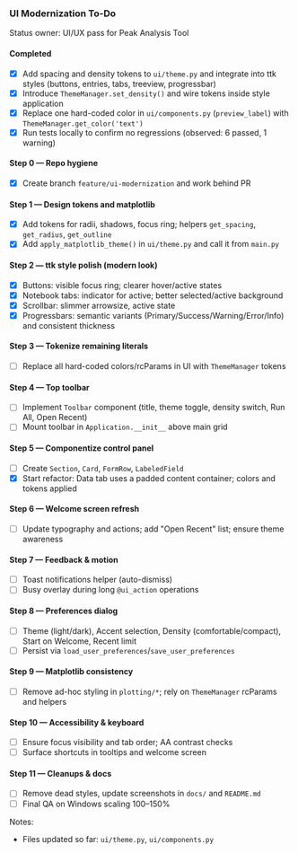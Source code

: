 ### UI Modernization To‑Do

Status owner: UI/UX pass for Peak Analysis Tool

#### Completed
- [x] Add spacing and density tokens to `ui/theme.py` and integrate into ttk styles (buttons, entries, tabs, treeview, progressbar)
- [x] Introduce `ThemeManager.set_density()` and wire tokens inside style application
- [x] Replace one hard-coded color in `ui/components.py` (`preview_label`) with `ThemeManager.get_color('text')`
- [x] Run tests locally to confirm no regressions (observed: 6 passed, 1 warning)

#### Step 0 — Repo hygiene
- [x] Create branch `feature/ui-modernization` and work behind PR

#### Step 1 — Design tokens and matplotlib
- [x] Add tokens for radii, shadows, focus ring; helpers `get_spacing`, `get_radius`, `get_outline`
- [x] Add `apply_matplotlib_theme()` in `ui/theme.py` and call it from `main.py`

#### Step 2 — ttk style polish (modern look)
- [x] Buttons: visible focus ring; clearer hover/active states
- [x] Notebook tabs: indicator for active; better selected/active background
- [x] Scrollbar: slimmer arrowsize, active state
- [x] Progressbars: semantic variants (Primary/Success/Warning/Error/Info) and consistent thickness

#### Step 3 — Tokenize remaining literals
- [ ] Replace all hard-coded colors/rcParams in UI with `ThemeManager` tokens

#### Step 4 — Top toolbar
- [ ] Implement `Toolbar` component (title, theme toggle, density switch, Run All, Open Recent)
- [ ] Mount toolbar in `Application.__init__` above main grid

#### Step 5 — Componentize control panel
- [ ] Create `Section`, `Card`, `FormRow`, `LabeledField`
- [x] Start refactor: Data tab uses a padded content container; colors and tokens applied

#### Step 6 — Welcome screen refresh
- [ ] Update typography and actions; add "Open Recent" list; ensure theme awareness

#### Step 7 — Feedback & motion
- [ ] Toast notifications helper (auto-dismiss)
- [ ] Busy overlay during long `@ui_action` operations

#### Step 8 — Preferences dialog
- [ ] Theme (light/dark), Accent selection, Density (comfortable/compact), Start on Welcome, Recent limit
- [ ] Persist via `load_user_preferences`/`save_user_preferences`

#### Step 9 — Matplotlib consistency
- [ ] Remove ad-hoc styling in `plotting/*`; rely on `ThemeManager` rcParams and helpers

#### Step 10 — Accessibility & keyboard
- [ ] Ensure focus visibility and tab order; AA contrast checks
- [ ] Surface shortcuts in tooltips and welcome screen

#### Step 11 — Cleanups & docs
- [ ] Remove dead styles, update screenshots in `docs/` and `README.md`
- [ ] Final QA on Windows scaling 100–150%

Notes:
- Files updated so far: `ui/theme.py`, `ui/components.py`

